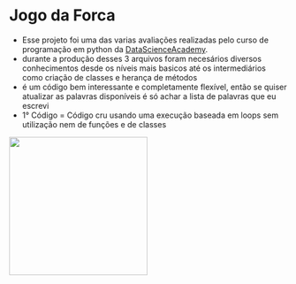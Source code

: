 <h1>Jogo da Forca</h1>

- Esse projeto foi uma das varias avaliações realizadas pelo curso de programação em python da <a href="https://www.datascienceacademy.com.br/course/fundamentos-de-linguagem-python-para-analise-de-dados-e-data-science">DataScienceAcademy</a>.
- durante a produção desses 3 arquivos foram necesários diversos conhecimentos desde os níveis mais basicos até os intermediários como criação de classes e herança de métodos
- é um código bem interessante e completamente flexível, então se quiser atualizar as palavras disponíveis é só achar a lista de palavras que eu escrevi
- 1° Código = Código cru usando uma execução baseada em loops sem utilização nem de funções e de classes

<img src="https://pm1.aminoapps.com/6569/1bc534ebc97ba3450b128b4fc99b9729c66f27d6_hq.jpg" width="250">
